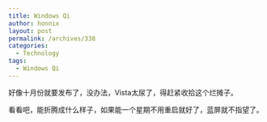 ```yaml
---
title: Windows Qi
author: honnix
layout: post
permalink: /archives/338
categories:
  - Technology
tags:
  - Windows Qi
---
```

好像十月份就要发布了，没办法，Vista太尿了，得赶紧收拾这个烂摊子。

看看吧，能折腾成什么样子，如果能一个星期不用重启就好了，蓝屏就不指望了。